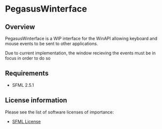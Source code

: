 # PegasusWinterface

## Overview

PegasusWinterface is a WIP interface for the WinAPI allowing keyboard and mouse events to be sent to other applications.

Due to current implementation, the window recieving the events must be in focus in order to do so

## Requirements

 - SFML 2.5.1
 
## License information

Please see the list of software licenses of importance:

 - [SFML License](https://www.sfml-dev.org/license.php)
